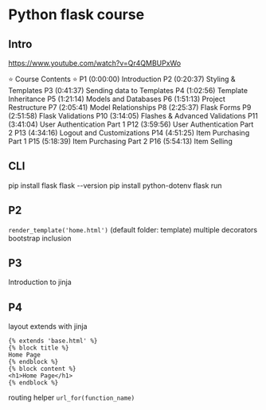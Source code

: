 # Python flask course

## Intro

<https://www.youtube.com/watch?v=Qr4QMBUPxWo>

⭐️ Course Contents ⭐️
P1  (0:00:00) Introduction
P2  (0:20:37) Styling & Templates
P3  (0:41:37) Sending data to Templates
P4  (1:02:56) Template Inheritance
P5  (1:21:14) Models and Databases
P6  (1:51:13) Project Restructure
P7  (2:05:41) Model Relationships
P8  (2:25:37) Flask Forms
P9  (2:51:58) Flask Validations
P10 (3:14:05) Flashes & Advanced Validations
P11 (3:41:04) User Authentication Part 1
P12 (3:59:56) User Authentication Part 2
P13 (4:34:16) Logout and Customizations
P14 (4:51:25) Item Purchasing Part 1
P15 (5:18:39) Item Purchasing Part 2
P16 (5:54:13) Item Selling

## CLI

pip install flask
flask --version
pip install python-dotenv
flask run

## P2

`render_template('home.html')` (default folder: template)
multiple decorators
bootstrap inclusion

## P3

Introduction to jinja

## P4

layout extends with jinja

```jinja
{% extends 'base.html' %}
{% block title %}
Home Page
{% endblock %}
{% block content %}
<h1>Home Page</h1>
{% endblock %}
```

routing helper `url_for(function_name)`